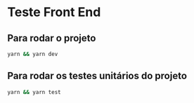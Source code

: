 # Teste Front End

## Para rodar o projeto

```bash
yarn && yarn dev
```

## Para rodar os testes unitários do projeto

```bash
yarn && yarn test
```